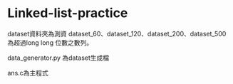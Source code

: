 # Linked-list-practice
dataset資料夾為測資
dataset_60、dataset_120、dataset_200、dataset_500 為超過long long 位數之數列。

data_generator.py 為dataset生成檔

ans.c為主程式
  
